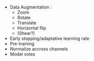 
+ Data Augmentation :
    + Zoom
    + Rotate
    + Translate
    + Horizontal flip
    + (Shear?)
+ Early stopping/adaptative learning rate
+ Pre-training
+ Normalize accross channels
+ Model votes
